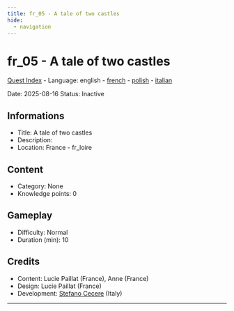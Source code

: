 ```yaml
---
title: fr_05 - A tale of two castles
hide:
  - navigation
---
```


# fr_05 - A tale of two castles
[Quest Index](./index.md) - Language: english - [french](./fr_05.fr.md) - [polish](./fr_05.pl.md) - [italian](./fr_05.it.md)

Date: 2025-08-16
Status: Inactive

## Informations

- Title: A tale of two castles
- Description: 
- Location: France - fr_loire
## Content
- Category: None
- Knowledge points: 0
## Gameplay
- Difficulty: Normal
- Duration (min): 10
## Credits
- Content: Lucie Paillat (France), Anne (France)
- Design: Lucie Paillat (France)
- Development: [Stefano Cecere](https://stefanocecere.com) (Italy)

---

